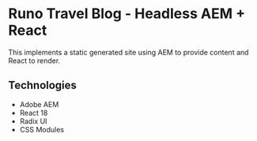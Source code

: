 # Runo Travel Blog - Headless AEM + React

This implements a static generated site using AEM to provide content and React to render.

## Technologies

- Adobe AEM
- React 18
- Radix UI
- CSS Modules
